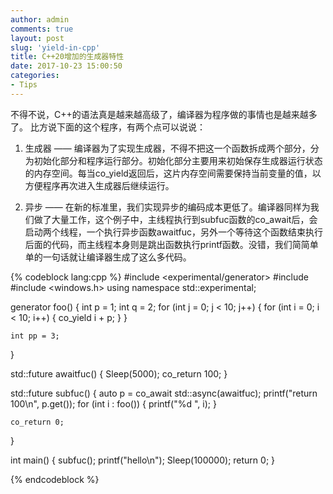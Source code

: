 ```yaml
---
author: admin
comments: true
layout: post
slug: 'yield-in-cpp'
title: C++20增加的生成器特性
date: 2017-10-23 15:00:50
categories:
- Tips
---
```


不得不说，C++的语法真是越来越高级了，编译器为程序做的事情也是越来越多了。
比方说下面的这个程序，有两个点可以说说：
1. 生成器 —— 编译器为了实现生成器，不得不把这一个函数拆成两个部分，分为初始化部分和程序运行部分。初始化部分主要用来初始保存生成器运行状态的内存空间。每当co_yield返回后，这片内存空间需要保持当前变量的值，以方便程序再次进入生成器后继续运行。

2. 异步 —— 在新的标准里，我们实现异步的编码成本更低了。编译器同样为我们做了大量工作，这个例子中，主线程执行到subfuc函数的co_await后，会启动两个线程，一个执行异步函数awaitfuc，另外一个等待这个函数结束执行后面的代码，而主线程本身则是跳出函数执行printf函数。没错，我们简简单单的一句话就让编译器生成了这么多代码。

{% codeblock lang:cpp %}
#include <experimental/generator>
#include <future>
#include <windows.h>
using namespace std::experimental;

generator<int> foo()
{
	int p = 1;
	int q = 2;
	for (int j = 0; j < 10; j++) {
		for (int i = 0; i < 10; i++) {
			co_yield i + p;
		}
	}
	
	int pp = 3;
}

std::future<int> awaitfuc()
{
	Sleep(5000);
	co_return 100;
}

std::future<int> subfuc()
{
	auto p = co_await std::async(awaitfuc);
	printf("return 100\n", p.get());
	for (int i : foo()) {
		printf("%d ", i);
	}
	
	co_return 0;
}

int main()
{
	subfuc();
	printf("hello\n");
	Sleep(100000);
	return 0;
}

{% endcodeblock %}